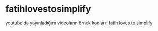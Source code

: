 # fatihlovestosimplify
youtube'da yayınladığım videoların örnek kodları: [fatih loves to simplify](https://www.youtube.com/@fatihlovestosimplify)
